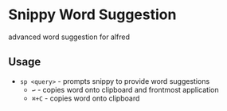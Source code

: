 Snippy Word Suggestion
======================

advanced word suggestion for alfred

Usage
-----
- `sp <query>` - prompts snippy to provide word suggestions
    - `↩` - copies word onto clipboard and frontmost application
    - `⌘+C` - copies word onto clipboard
